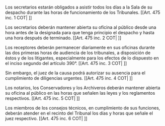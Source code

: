 Los secretarios estarán obligados a asistir todos los días a la Sala de su despacho durante las horas de funcionamiento de los Tribunales. [[Art. 475 inc. 1 COT| ]]

Los secretarios deberán mantener abierta su oficina al público desde una hora antes de la designada para que tenga principio el despacho y hasta una hora después de terminado. [[Art. 475 inc. 2 COT| ]]

Los receptores deberán permanecer diariamente en sus oficinas durante las dos primeras horas de audiencia de los tribunales, a disposición de éstos y de los litigantes, especialmente para los efectos de lo dispuesto en el inciso segundo del artículo 390°. [[Art. 475 inc. 3 COT| ]]

Sin embargo, el juez de la causa podrá autorizar su ausencia para el cumplimiento de diligencias urgentes. [[Art. 475 inc. 4 COT| ]]

Los notarios, los Conservadores y los Archiveros deberán mantener abierta su oficina al público en las horas que señalen las leyes y los reglamentos respectivos. [[Art. 475 inc. 5 COT| ]]

Los miembros de los consejos técnicos, en cumplimiento de sus funciones, deberán atender en el recinto del Tribunal los días y horas que señale el juez respectivo. [[Art. 475 inc. 6 COT| ]]